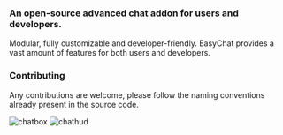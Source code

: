 ### An open-source advanced chat addon for users and developers.
Modular, fully customizable and developer-friendly. EasyChat provides a vast amount of features for both users and developers.

### Contributing
Any contributions are welcome, please follow the naming conventions already present in the source code.

![chatbox](https://i.imgur.com/vKlszY6.png)
![chathud](https://i.imgur.com/x354846.gif)
